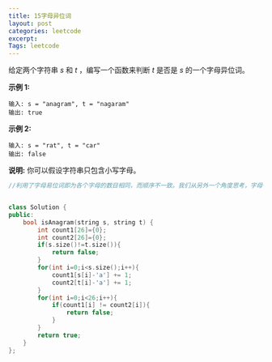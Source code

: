```yaml
---
title: 15字母异位词
layout: post
categories: leetcode
excerpt: 
Tags: leetcode
---
```


给定两个字符串 *s* 和 *t* ，编写一个函数来判断 *t* 是否是 *s* 的一个字母异位词。

**示例 1:**

```
输入: s = "anagram", t = "nagaram"
输出: true
```

**示例 2:**

```
输入: s = "rat", t = "car"
输出: false
```

**说明:**
你可以假设字符串只包含小写字母。

```c++
//利用了字母易位词即为各个字母的数目相同，而顺序不一致。我们从另外一个角度思考，字母一共有多少个？很明显，只有26个（只考虑小写字母）。那么，我们可以为字符串s1和s2分别设置26个计数器，然后判断这对应位置的计数是否相等，如果对应计数完全相等，则为字母易位词


class Solution {
public:
    bool isAnagram(string s, string t) {
        int count1[26]={0};
        int count2[26]={0};
        if(s.size()!=t.size()){
            return false;
        }
        for(int i=0;i<s.size();i++){
            count1[s[i]-'a'] += 1;
            count2[t[i]-'a'] += 1;
        }
        for(int i=0;i<26;i++){
            if(count1[i] != count2[i]){
                return false;
            }
        }
        return true;
    }
};
```

